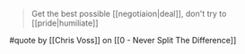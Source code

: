 > Get the best possible [[negotiaion|deal]], don't try to [[pride|humiliate]]

#quote by [[Chris Voss]] on [[0 - Never Split The Difference]]